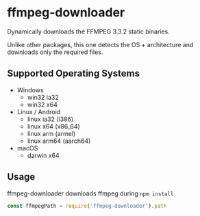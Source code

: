 # ffmpeg-downloader

Dynamically downloads the FFMPEG 3.3.2 static binaries.

Unlike other packages, this one detects the OS + architecture and
downloads only the required files.

## Supported Operating Systems

 - Windows
   - win32 ia32
   - win32 x64
 - Linux / Android
   - linux ia32 (i386)
   - linux x64 (x86_64)
   - linux arm (armel)
   - linux arm64 (aarch64)
 - macOS
   - darwin x64

## Usage

ffmpeg-downloader downloads ffmpeg during `npm install`

```javascript
const ffmpegPath = require('ffmpeg-downloader').path
```
